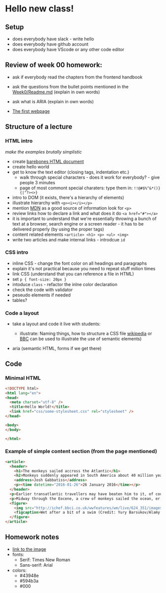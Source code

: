 # Hello new class!

## Setup

* does everybody have slack - write hello
* does everybody have github account
* does everybody have VScode or any other code editor

## Review of week 00 homework:

* ask if everybody read the chapters from the frontend handbook
* ask the questions from the bullet points mentioned in the [Week0/Readme.md](https://github.com/HackYourFuture-CPH/HTML-CSS/tree/master/Week0) (explain in own words)
* ask what is ARIA (explain in own words)

* [The first webpage](http://info.cern.ch/hypertext/WWW/TheProject.html)

## Structure of a lecture

### HTML intro

_make the examples brutally simplistic_

* create [barebones HTML document](http://www.coreservlets.com/html5-tutorial/basic-html5-document.html)
* create hello world
* get to know the text editor (closing tags, indentation etc.)
  * walk through special characters - does it work for everybody? - give people 3 minutes
  * page of most commont special charaters: type them in: `!!@#$%^&*()}{|"?><>}`
* intro to DOM (it exists, there's a hierarchy of elements)
* illustrate hierarchy with `<p><i></i></p>`
* mention [MDN](https://developer.mozilla.org/en-US/docs/) as a good source of information look for `<p>`
* review links how to declare a link and what does it do `<a href="#"></a>`
* it is important to understand that we're essentially throwing a bunch of text at a browser, search engine or a screen reader - it has to be delivered properly (by using the proper tags)
* content related elements `<article> <h1> <p> <ul> <img>`
* write two articles and make internal links - introdcue `id`

### CSS intro

* inline CSS - change the font color on all headings and paragraphs
* explain it's not practical because you need to repeat stuff milion times
* link CSS (understand that you can reference a file in HTML)
* set `p { font-size: 20px }`
* intoduce `class` - refactor the inlne color declaration
* check the code with validator
* peseudo elements if needed
* tables?

### Code a layout

* take a layout and code it live with students:

  * illustrate: Naming things, how to structure a CSS file [wikipedia](https://en.wikipedia.org/wiki/North_Ronaldsay_sheep) or [BBC](http://www.bbc.com/earth/story/20160126-the-monkeys-that-sailed-across-the-atlantic-to-south-america) can be used to illustrate the use of semantic elements)

* aria (semantic HTML, forms if we get there)

## Code

### Minimal HTML

```HTML
<!DOCTYPE html>
<html lang="en">
<head>
  <meta charset="utf-8" />
  <title>Hello World!</title>
  <link href="css/some-stylesheet.css" rel="stylesheet" />
</head>

<body>
</body>

</html>
```

### Example of simple content section (from the page mentioned)

```HTML
<article>
  <header>
    <h1>The monkeys sailed accross the Atlantic</h1>
    <h2>Monkeys suddenly appeared in South America about 40 million years ago.</h2>
    <address>Josh Gabbatiss</address>
    <p><time datetime="2016-01-26">26 January 2016</time></p>
  </header>
  <p>Earlier transatlantic travellers may have beaten him to it, of course: the <a href="http://www.smithsonianmag.com/history/the-vikings-a-memorable-visit-to-america-98090935/?no-ist">Vikings</a> almost certainly made the crossing, and there are claims that the Egyptians and all manner of other groups did too.</p>
  <p>Midway through the Eocene, a crew of monkeys sailed the ocean, er, green.</p>
  <figure>
    <img src="http://ichef.bbci.co.uk/wwfeatures/wm/live/624_351/images/live/p0/3g/m7/p03gm72c.jpg" alt="monkey standing on the coast - looking grim" />
    <figcaption>Wet after a bit of a swim (Credit: Yury Barsukov/Alamy Stock Photo)</figcaption>
  </figure>
</article>
```

## Homework notes

* [link to the image](http://1.bp.blogspot.com/-TQiNTNxcfJg/ThsKEfccf1I/AAAAAAAAAR8/2i0-56tLzmc/s1600/desktop_landscape_wallpaper.jpg)
* fonts:
  * Serif: Times New Roman
  * Sans-serif: Arial
* colors:
  * #43948e
  * #594b3a
  * #000
